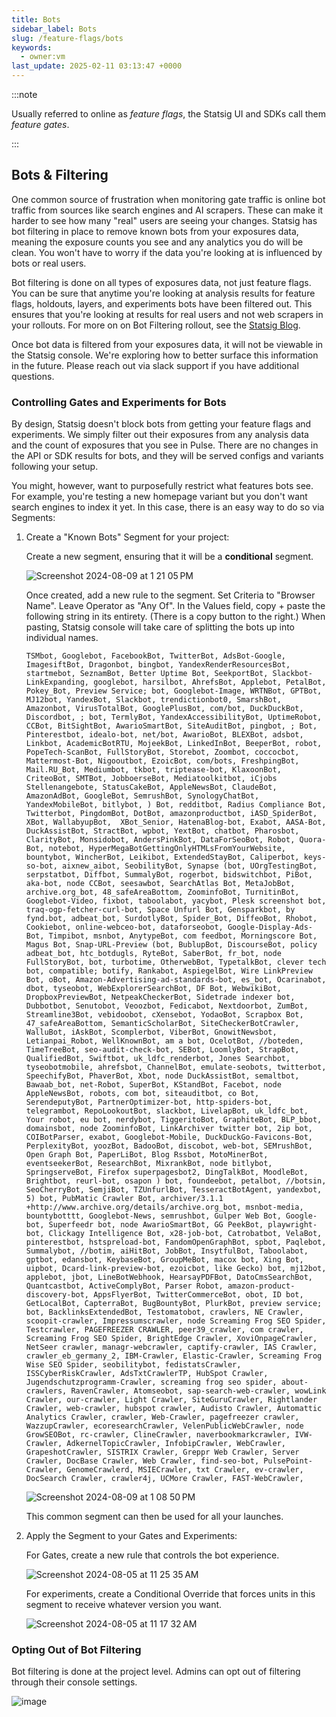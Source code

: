 ```yaml
---
title: Bots
sidebar_label: Bots
slug: /feature-flags/bots
keywords:
  - owner:vm
last_update: 2025-02-11 03:13:47 +0000
---
```


:::note

Usually referred to online as _feature flags_, the Statsig UI and SDKs call them _feature gates_.

:::

## Bots & Filtering

One common source of frustration when monitoring gate traffic is online bot traffic from sources like search engines and AI scrapers. These can make it harder to see how many "real" users are seeing your changes. Statsig has bot filtering in place to remove known bots from your exposures data, meaning the exposure counts you see and any analytics you do will be clean. You won't have to worry if the data you're looking at is influenced by bots or real users.

Bot filtering is done on all types of exposures data, not just feature flags. You can be sure that anytime you're looking at analysis results for feature flags, holdouts, layers, and experiments bots have been filtered out. This ensures that you're looking at results for real users and not web scrapers in your rollouts. For more on on Bot Filtering rollout, see the [Statsig Blog](https://www.statsig.com/blog/guide-online-bot-filtering).

Once bot data is filtered from your exposures data, it will not be viewable in the Statsig console. We're exploring how to better surface this information in the future. Please reach out via slack support if you have additional questions.

### Controlling Gates and Experiments for Bots

By design, Statsig doesn't block bots from getting your feature flags and experiments. We simply filter out their exposures from any analysis data and the count of exposures that you see in Pulse. There are no changes in the API or SDK results for bots, and they will be served configs and variants following your setup.

You might, however, want to purposefully restrict what features bots see. For example, you're testing a new homepage variant but you don't want search engines to index it yet. In this case, there is an easy way to do so via Segments:

1. Create a "Known Bots" Segment for your project:

    Create a new segment, ensuring that it will be a **conditional** segment.

    ![Screenshot 2024-08-09 at 1 21 05 PM](https://github.com/user-attachments/assets/5bc62f62-7613-41d2-bcca-6f89f13baa3a)

    Once created, add a new rule to the segment. Set Criteria to "Browser Name". Leave Operator as "Any Of". In the Values field, copy + paste the following string in its entirety. (There is a copy button to the right.) When pasting, Statsig console will take care of splitting the bots up into individual names.

    ```
    TSMbot, Googlebot, FacebookBot, TwitterBot, AdsBot-Google, ImagesiftBot, Dragonbot, bingbot, YandexRenderResourcesBot, startmebot, SeznamBot, Better Uptime Bot, SeekportBot, Slackbot-LinkExpanding, googlebot, harsilbot, AhrefsBot, Applebot, PetalBot, Pokey_Bot, Preview Service; bot, Googlebot-Image, WRTNBot, GPTBot, MJ12bot, YandexBot, Slackbot, trendictionbot0, SmarshBot, Amazonbot, VirusTotalBot, GooglePlusBot, com/bot, DuckDuckBot, Discordbot, ; bot, TermlyBot, YandexAccessibilityBot, UptimeRobot, CCBot, BitSightBot, AwarioSmartBot, SiteAuditBot, pingbot, ; Bot, Pinterestbot, idealo-bot, net/bot, AwarioBot, BLEXBot, adsbot, Linkbot, AcademicBotRTU, MojeekBot, LinkedInBot, BeeperBot, robot, PopeTech-ScanBot, FullStoryBot, Storebot, Zoombot, coccocbot, Mattermost-Bot, Nigooutbot, EzoicBot, com/bots, FreshpingBot, Mail.RU_Bot, Mediumbot, tkbot, triptease-bot, KlaxoonBot, CriteoBot, SMTBot, JobboerseBot, Mediatoolkitbot, iCjobs Stellenangebote, StatusCakeBot, AppleNewsBot, ClaudeBot, AmazonAdBot, GoogleBot, SemrushBot, SynologyChatBot, YandexMobileBot, bitlybot, ) Bot, redditbot, Radius Compliance Bot, Twitterbot, PingdomBot, DotBot, amazonproductbot, iASD_SpiderBot,  XBot, WallabyupBot,  XBot_Senior, HatenaBlog-bot, Exabot, AASA-Bot, DuckAssistBot, StractBot, wpbot, YextBot, chatbot, Pharosbot, ClarityBot, Monsidobot, AndersPinkBot, DataForSeoBot, Robot, Quora-Bot, notebot, HyperMegaBotGettingOnlyHTMLsFromYourWebsite, bountybot, WincherBot, Leikibot, ExtendedStayBot, Caliperbot, keys-so-bot, aixnew_aibot, SeobilityBot, Synapse (bot, UOrgTestingBot, serpstatbot, Diffbot, SummalyBot, rogerbot, bidswitchbot, PiBot, aka-bot, node CCBot, seesawbot, SearchAtlas Bot, MetaJobBot, archive.org_bot, 48_safeAreaBottom, ZoominfoBot, TurnitinBot, Googlebot-Video, fixbot, taboolabot, yacybot, Plesk screenshot bot, traq-ogp-fetcher-curl-bot, Space Unfurl Bot, Gensparkbot, by fynd.bot, adbeat_bot, SurdotlyBot, Spider_Bot, DiffeoBot, Rhobot, Cookiebot, online-webceo-bot, dataforseobot, Google-Display-Ads-Bot, Timpibot, msnbot, AnytypeBot, com feedbot, Morningscore Bot, Magus Bot, Snap-URL-Preview (bot, BublupBot, DiscourseBot, policy adbeat_bot, htc_botdugls, RyteBot, SaberBot, fr_bot, node FullStoryBot, bot, turbotime, OtherwebBot, TypetalkBot, clever tech bot, compatible; botify, Rankabot, AspiegelBot, Wire LinkPreview Bot, oBot, Amazon-Advertising-ad-standards-bot, es_bot, Ocarinabot,  dbot, tyseobot, WebExplorerSearchBot, DF Bot, WebwikiBot, DropboxPreviewBot, NetpeakCheckerBot, Sidetrade indexer bot, Dubbotbot, Senutobot, Veoozbot, Fedicabot, Nextdoorbot, ZumBot, Streamline3Bot, vebidoobot, cXensebot, YodaoBot, Scrapbox Bot, 47_safeAreaBottom, SemanticScholarBot, SiteCheckerBotCrawler, WalluBot, iAskBot, Scomplerbot, ViberBot, GnowitNewsbot, Letianpai_Robot, WellKnownBot, am a bot, OcelotBot, //boteden, TimeTreeBot, seo-audit-check-bot, SEBot, LoomlyBot, StrapBot, QualifiedBot, Swiftbot, uk_ldfc_renderbot, Jones Searchbot, tyseobotmobile, ahrefsbot, ChannelBot, emulate-seobots, twitterbot, SpeechifyBot, PhaverBot, Xbot, node DuckAssistBot, semaltbot, Bawaab_bot, net-Robot, SuperBot, KStandBot, Facebot, node AppleNewsBot, robots, com bot, siteauditbot, co Bot, SerendeputyBot, PartnerOptimizer-bot, http-spiders-bot, telegrambot, RepoLookoutBot, slackbot, LivelapBot, uk_ldfc_bot, Your robot, eu bot, nerdybot, TiggeritoBot, GraphiteBot, BLP_bbot, domainsbot, node ZoominfoBot, LinkArchiver twitter bot, 2ip bot, COIBotParser, exabot, Googlebot-Mobile, DuckDuckGo-Favicons-Bot, PerplexityBot, yoozBot, BadooBot, discobot, web-bot, SEMrushBot, Open Graph Bot, PaperLiBot, Blog Rssbot, MotoMinerBot, eventseekerBot, ResearchBot, MixrankBot, node bitlybot, SpringserveBot, Firefox superpagesbot2, DingTalkBot, MoodleBot, Brightbot, reurl-bot, osapon ) bot, foundeebot, petalbot, //botsin, SeoCherryBot, SemjiBot, TZUnfurlBot, TesseractBotAgent, yandexbot, 5) bot, PubMatic Crawler Bot, archiver/3.1.1 +http://www.archive.org/details/archive.org_bot, msnbot-media, bountybotttt, Googlebot-News, semrushbot, Gulper Web Bot, Google-bot, Superfeedr bot, node AwarioSmartBot, GG PeekBot, playwright-bot, Clickagy Intelligence Bot, x28-job-bot, Catrobatbot, VelaBot, pinterestbot, hstspreload-bot, FandomOpenGraphBot, spbot, Paqlebot, Summalybot, //botim, aiHitBot, JobBot, InsytfulBot, Taboolabot, gptbot, edansbot, KeybaseBot, GroupMeBot, macox bot, Xing Bot, uipbot, Dcard-link-preview-bot, ezoicbot, like Gecko) bot, mj12bot, applebot, jbot, LineBotWebhook, HearsayPDFBot, DatoCmsSearchBot, Quantcastbot, ActiveComplyBot, Parser Robot, amazon-product-discovery-bot, AppsFlyerBot, TwitterCommerceBot, obot, ID bot, GetLocalBot, CapterraBot, BugBountyBot, PlurkBot, preview service; bot, BacklinksExtendedBot, Testomatobot, crawlers, NE Crawler, scoopit-crawler, Impressumscrawler, node Screaming Frog SEO Spider, Testcrawler, PAGEFREEZER CRAWLER, peer39_crawler, com crawler, Screaming Frog SEO Spider, BrightEdge Crawler, XoviOnpageCrawler, NetSeer crawler, managr-webcrawler, captify-crawler, IAS Crawler, crawler_eb_germany_2, IBM-Crawler, Elastic-Crawler, Screaming Frog Wise SEO Spider, seobilitybot, fedistatsCrawler, ISSCyberRiskCrawler, AdsTxtCrawlerTP, HubSpot Crawler, Jugendschutzprogramm-Crawler, screaming frog seo spider, about-crawlers, RavenCrawler, Atomseobot, sap-search-web-crawler, wowLink Crawler, our-crawler, Light Crawler, SiteGuruCrawler, Rightlander Crawler, web-crawler, hubspot crawler, Audisto Crawler, Automattic Analytics Crawler, crawler, Web-Crawler, pagefreezer crawler, WazzupCrawler, ecoresearchCrawler, VelenPublicWebCrawler, node GrowSEOBot, rc-crawler, ClineCrawler, naverbookmarkcrawler, IVW-Crawler, AdkernelTopicCrawler, InfobipCrawler, WebCrawler, GrapeshotCrawler, SISTRIX Crawler, Greppr Web Crawler, Server Crawler, DocBase Crawler, Web Crawler, find-seo-bot, PulsePoint-Crawler, GenomeCrawlerd, MSIECrawler, txt Crawler, ev-crawler, DocSearch Crawler, crawler4j, UCMore Crawler, FAST-WebCrawler,
    ```
  
    ![Screenshot 2024-08-09 at 1 08 50 PM](https://github.com/user-attachments/assets/97c1cdfe-9d65-42ae-acc7-ed47b583fce6)

    This common segment can then be used for all your launches.


3. Apply the Segment to your Gates and Experiments:

    For Gates, create a new rule that controls the bot experience.

    ![Screenshot 2024-08-05 at 11 25 35 AM](https://github.com/user-attachments/assets/d6b51af0-ecfc-49c4-9e48-73bd276836ef)

    For experiments, create a Conditional Override that forces units in this segment to receive whatever version you want.

    ![Screenshot 2024-08-05 at 11 17 32 AM](https://github.com/user-attachments/assets/97ec1bcd-6f03-4b51-b0fe-9859f11559b1)

### Opting Out of Bot Filtering

Bot filtering is done at the project level. Admins can opt out of filtering through their console settings.

![image](https://github.com/user-attachments/assets/4c171000-6733-4136-a383-4cfd2b738ccb)
